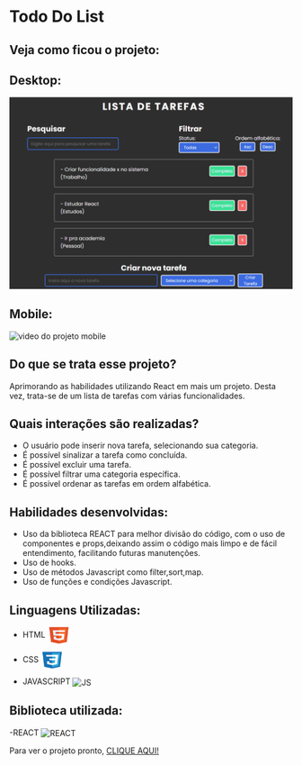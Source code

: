 # Todo Do List

 ## Veja como ficou o projeto:
 
 ## Desktop:
  <img src="./src/images/todo-list.gif" alt="video do sistema em funcionamento">
  
  ## Mobile:
   <img src="./src/videos-readme/shopping_cart_mobile.gif" alt="video do projeto mobile">
  
   
  ## Do que se trata esse projeto?
Aprimorando as habilidades utilizando React em mais um projeto.
Desta vez, trata-se de um lista de tarefas com várias funcionalidades.

## Quais interações são realizadas?
- O usuário pode inserir nova tarefa, selecionando sua categoria.
- É possível sinalizar a tarefa como concluída.
- É possível excluir uma tarefa.
- É possível filtrar uma categoria específica.
- É possivel ordenar as tarefas em ordem alfabética.

  
## Habilidades desenvolvidas:
- Uso da biblioteca REACT para melhor divisão do código, com o uso de componentes e props,deixando assim o código mais limpo e de fácil entendimento,
 facilitando futuras manutenções.
- Uso de hooks.
- Uso de métodos Javascript como filter,sort,map.
- Uso de funções e condições Javascript.


## Linguagens Utilizadas:
- HTML <img align="center" alt="HTML" height="30" width="40" src="https://raw.githubusercontent.com/devicons/devicon/master/icons/html5/html5-original.svg">

- CSS  <img align="center" alt="CSS" height="30" width="40" src="https://raw.githubusercontent.com/devicons/devicon/master/icons/css3/css3-original.svg">

- JAVASCRIPT  <img align="center" alt="JS" height="30" width="40" src="https://cdn.jsdelivr.net/gh/devicons/devicon/icons/javascript/javascript-original.svg" />

## Biblioteca utilizada:

-REACT <img align="center" alt="REACT" height="40px" src="https://cdn.jsdelivr.net/gh/devicons/devicon/icons/react/react-original-wordmark.svg" >     
          

Para ver o projeto pronto, [CLIQUE AQUI!](https://jessica-os.github.io/shopping-cart/)
